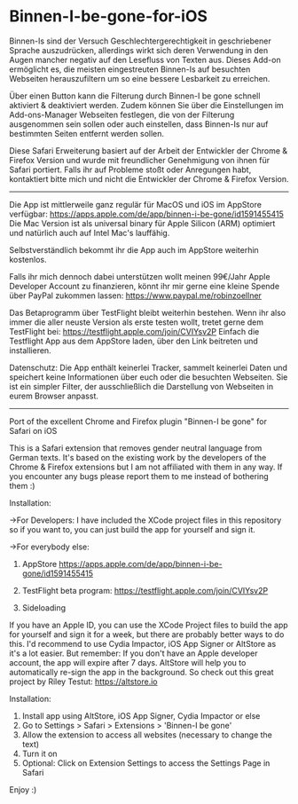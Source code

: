 # Binnen-I-be-gone-for-iOS

Binnen-Is sind der Versuch Geschlechtergerechtigkeit in geschriebener Sprache auszudrücken, allerdings wirkt sich deren Verwendung in den Augen mancher negativ auf den Lesefluss von Texten aus. Dieses Add-on ermöglicht es, die meisten eingestreuten Binnen-Is auf besuchten Webseiten herauszufiltern um so eine bessere Lesbarkeit zu erreichen.

Über einen Button kann die Filterung durch Binnen-I be gone schnell aktiviert & deaktiviert werden. Zudem können Sie über die Einstellungen im Add-ons-Manager Webseiten festlegen, die von der Filterung ausgenommen sein sollen oder auch einstellen, dass Binnen-Is nur auf bestimmten Seiten entfernt werden sollen.

Diese Safari Erweiterung basiert auf der Arbeit der Entwickler der Chrome & Firefox Version und wurde mit freundlicher Genehmigung von ihnen für Safari portiert. Falls ihr auf Probleme stoßt oder Anregungen habt, kontaktiert bitte mich und nicht die Entwickler der Chrome & Firefox Version.

-----------------------------------------------------------------------------------------------------------------------------------------

Die App ist mittlerweile ganz regulär für MacOS und iOS im AppStore verfügbar: 
https://apps.apple.com/de/app/binnen-i-be-gone/id1591455415
Die Mac Version ist als universal binary für Apple Silicon (ARM) optimiert und natürlich auch auf Intel Mac's lauffähig.

Selbstverständlich bekommt ihr die App auch im AppStore weiterhin kostenlos.

Falls ihr mich dennoch dabei unterstützen wollt meinen 99€/Jahr Apple Developer Account zu finanzieren, könnt ihr mir gerne eine kleine Spende über PayPal zukommen lassen: 
https://www.paypal.me/robinzoellner


Das Betaprogramm über TestFlight bleibt weiterhin bestehen.
Wenn ihr also immer die aller neuste Version als erste testen wollt, tretet gerne dem TestFlight bei: 
https://testflight.apple.com/join/CVIYsv2P
Einfach die Testflight App aus dem AppStore laden, über den Link beitreten und installieren.



Datenschutz:
Die App enthält keinerlei Tracker, sammelt keinerlei Daten und speichert keine Informationen über euch oder die besuchten Webseiten. Sie ist ein simpler Filter, der ausschließlich die Darstellung von Webseiten in eurem Browser anpasst. 






-----------------------------------------------------------------------------------------------------------------------------------------


Port of the excellent Chrome and Firefox plugin "Binnen-I be gone" for Safari on iOS

This is a Safari extension that removes gender neutral language from German texts. It's based on the existing work by the developers of the Chrome & Firefox extensions but I am not affiliated with them in any way. If you encounter any bugs please report them to me instead of bothering them :)



Installation:

->For Developers:
I have included the XCode project files in this repository so if you want to, you can just build the app for yourself and sign it. 


->For everybody else:

1) AppStore
https://apps.apple.com/de/app/binnen-i-be-gone/id1591455415

2) TestFlight beta program:
https://testflight.apple.com/join/CVIYsv2P


3) Sideloading 

If you have an Apple ID, you can use the XCode Project files to build the app for yourself and sign it for a week, but there are probably better ways to do this.
I'd recommend to use Cydia Impactor, iOS App Signer or AltStore as it's a lot easier.
But remember: If you don't have an Apple developer account, the app will expire after 7 days.
AltStore will help you to automatically re-sign the app in the background. 
So check out this great project by Riley Testut:
https://altstore.io


Installation:
1) Install app using AltStore, iOS App Signer, Cydia Impactor or else
2) Go to Settings > Safari > Extensions > 'Binnen-I be gone'
3) Allow the extension to access all websites (necessary to change the text)
4) Turn it on
5) Optional: Click on Extension Settings to access the Settings Page in Safari

Enjoy :)
